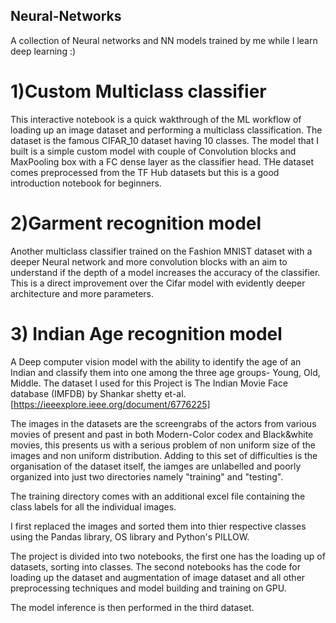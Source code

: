 ## Neural-Networks
A collection of Neural networks and NN models trained by me while I learn deep learning :)

# 1)Custom Multiclass classifier
This interactive notebook is a quick wakthrough of the ML workflow of loading up an image dataset and performing a multiclass classification. The dataset is the famous CIFAR_10 dataset having 10 classes. The model that I built is a simple custom model with couple of Convolution blocks and MaxPooling box with a FC dense layer as the classifier head. THe dataset comes preprocessed from the TF Hub datasets but this is a good introduction notebook for beginners.

# 2)Garment recognition model
Another multiclass classifier trained on the Fashion MNIST dataset with a deeper Neural network and more convolution blocks with an aim to understand if the depth of a model increases the accuracy of the classifier. This is a direct improvement over the Cifar model with evidently deeper architecture and more parameters.

# 3) Indian Age recognition model
 A Deep computer vision model with the ability to identify the age of an Indian and classify them into one among the three age groups- Young, Old, Middle.
The dataset I used for this Project is The Indian Movie Face database (IMFDB) by Shankar shetty et-al.[https://ieeexplore.ieee.org/document/6776225]

The images in the datasets are the screengrabs of the actors from various movies of present and past in both Modern-Color codex and Black&white movies, this presents us with a serious problem of non uniform size of the images and non uniform distribution. Adding to this set of difficulties is the organisation of the dataset itself, the iamges are unlabelled and poorly organized into just two directories namely "training" and "testing".

The training directory comes with an additional excel file containing the class labels for all the individual images.

I first replaced the images and sorted them into thier respective classes using the Pandas library, OS library and Python's PILLOW.

The project is divided into two notebooks, the first one has the loading up of datasets, sorting into classes.
The second notebooks has the code for loading up the dataset and augmentation of image dataset and all other preprocessing techniques and model building and training on GPU.

The model inference is then performed in the third dataset.
